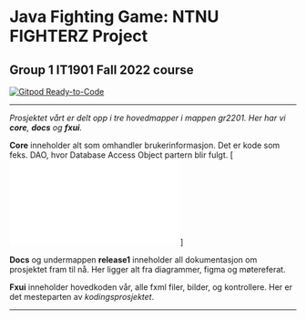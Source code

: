 # Java Fighting Game: NTNU FIGHTERZ Project
## Group 1 IT1901 Fall 2022 course

[![Gitpod Ready-to-Code](https://img.shields.io/badge/Gitpod-Ready--to--Code-blue?logo=gitpod)](https://gitpod.stud.ntnu.no/#https://gitlab.stud.idi.ntnu.no/it1901/groups-2022/gr2201/gr2201.git)

---

_Prosjektet vårt er delt opp i tre hovedmapper i mappen gr2201.
Her har vi **core**, **docs** og **fxui**._ 

**Core** inneholder alt som omhandler brukerinformasjon. Det er kode som feks. DAO, hvor Database Access Object partern blir fulgt. [![CoreFolder](gr2201/core/readme.md)]

**Docs** og undermappen **release1** inneholder all dokumentasjon om prosjektet fram til nå. Her ligger alt fra diagrammer, figma og møtereferat.

**Fxui** inneholder hovedkoden vår, alle fxml filer, bilder, og kontrollere. Her er det mesteparten av _kodingsprosjektet_. 

---


